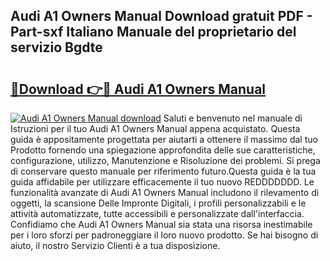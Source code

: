 ## Audi A1 Owners Manual Download gratuit PDF - Part-sxf Italiano Manuale del proprietario del servizio Bgdte

# <h2><a href="http://df9jxr.blite.top/?on=Audi+A1+Owners+Manual">🔗Download 👉🔴 Audi A1 Owners Manual</a></h2>

[![Audi A1 Owners Manual download](https://i.imgur.com/lujVjoI.png)](http://df9jxr.blite.top/?on=Audi+A1+Owners+Manual)
Saluti e benvenuto nel manuale di Istruzioni per il tuo Audi A1 Owners Manual appena acquistato. Questa guida è appositamente progettata per aiutarti a ottenere il massimo dal tuo Prodotto fornendo una spiegazione approfondita delle sue caratteristiche, configurazione, utilizzo, Manutenzione e Risoluzione dei problemi. Si prega di conservare questo manuale per riferimento futuro.Questa guida è la tua guida affidabile per utilizzare efficacemente il tuo nuovo REDDDDDDD. Le funzionalità avanzate di Audi A1 Owners Manual includono il rilevamento di oggetti, la scansione Delle Impronte Digitali, i profili personalizzabili e le attività automatizzate, tutte accessibili e personalizzate dall'interfaccia. Confidiamo che Audi A1 Owners Manual sia stata una risorsa inestimabile per i loro sforzi per padroneggiare il loro nuovo prodotto. Se hai bisogno di aiuto, il nostro Servizio Clienti è a tua disposizione.
